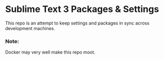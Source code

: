 # Sublime Text 3 Packages & Settings

This repo is an attempt to keep settings and packages in sync across
development machines.  

### Note:
Docker may very well make this repo moot.
